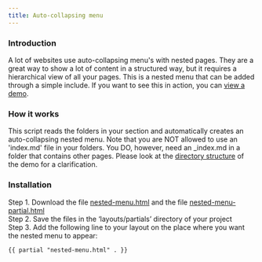 ```yaml
---
title: Auto-collapsing menu
---
```


### Introduction

A lot of websites use auto-collapsing menu's with nested pages. They are a great way to show a lot of content in a structured way, but it requires a hierarchical view of all your pages. This is a nested menu that can be added through a simple include. If you want to see this in action, you can [view a demo](/branches).

### How it works

This script reads the folders in your section and automatically creates an auto-collapsing nested menu. Note that you are NOT allowed to use an 'index.md' file in your folders. You DO, however, need an _index.md in a folder that contains other pages. Please look at the [directory structure](https://github.com/jhvanderschee/hugocodex/tree/main/content/en/branches) of the demo for a clarification.

### Installation

Step 1. Download the file [nested-menu.html](https://raw.githubusercontent.com/jhvanderschee/hugocodex/main/layouts/partials/nested-menu.html) and the file  [nested-menu-partial.html](https://raw.githubusercontent.com/jhvanderschee/hugocodex/main/layouts/partials/nested-menu-partial.html)
<br />Step 2. Save the files in the ‘layouts/partials’ directory of your project
<br />Step 3. Add the following line to your layout on the place where you want the nested menu to appear:

```
{{ partial "nested-menu.html" . }}
```